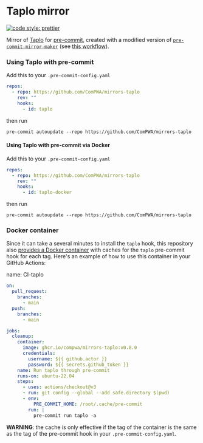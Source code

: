 # Taplo mirror

[![code style: prettier](https://img.shields.io/badge/code_style-prettier-ff69b4.svg?style=flat-square)](https://github.com/prettier/prettier)

Mirror of [Taplo](https://github.com/tamasfe/taplo) for [pre-commit](https://pre-commit.com), created with a modified version of [`pre-commit-mirror-maker`](https://github.com/pre-commit/pre-commit-mirror-maker) (see [this workflow](./.github/workflows/update-tags.yml)).

### Using Taplo with pre-commit

Add this to your `.pre-commit-config.yaml`

```yaml
repos:
  - repo: https://github.com/ComPWA/mirrors-taplo
    rev: ""
    hooks:
      - id: taplo
```

then run

```shell
pre-commit autoupdate --repo https://github.com/ComPWA/mirrors-taplo
```

#### Using Taplo with pre-commit via Docker

Add this to your `.pre-commit-config.yaml`

```yaml
repos:
  - repo: https://github.com/ComPWA/mirrors-taplo
    rev: ""
    hooks:
      - id: taplo-docker
```

then run

```shell
pre-commit autoupdate --repo https://github.com/ComPWA/mirrors-taplo
```

### Docker container

Since it can take a several minutes to install the `taplo` hook, this repository also [provides a Docker container](https://github.com/ComPWA/mirrors-taplo/pkgs/container/mirrors-taplo) with caches for the `taplo` pre-commit hook for each tag. Here's an example of how to use this container in your GitHub Actions:

name: CI-taplo

```yaml
on:
  pull_request:
    branches:
      - main
  push:
    branches:
      - main

jobs:
  cleanup:
    container:
      image: ghcr.io/compwa/mirrors-taplo:v0.8.0
      credentials:
        username: ${{ github.actor }}
        password: ${{ secrets.github_token }}
    name: Run taplo through pre-commit
    runs-on: ubuntu-22.04
    steps:
      - uses: actions/checkout@v3
      - run: git config --global --add safe.directory $(pwd)
      - env:
          PRE_COMMIT_HOME: /root/.cache/pre-commit
        run: |
          pre-commit run taplo -a
```

**WARNING**: the cache is only effective if the tag of the container is the same as the tag of the pre-commit hook in your `.pre-commit-config.yaml`.
